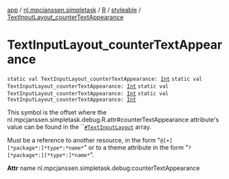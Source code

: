 [app](../../../index.md) / [nl.mpcjanssen.simpletask](../../index.md) / [R](../index.md) / [styleable](index.md) / [TextInputLayout_counterTextAppearance](.)

# TextInputLayout_counterTextAppearance

`static val TextInputLayout_counterTextAppearance: `[`Int`](https://kotlinlang.org/api/latest/jvm/stdlib/kotlin/-int/index.html)
`static val TextInputLayout_counterTextAppearance: `[`Int`](https://kotlinlang.org/api/latest/jvm/stdlib/kotlin/-int/index.html)
`static val TextInputLayout_counterTextAppearance: `[`Int`](https://kotlinlang.org/api/latest/jvm/stdlib/kotlin/-int/index.html)
`static val TextInputLayout_counterTextAppearance: `[`Int`](https://kotlinlang.org/api/latest/jvm/stdlib/kotlin/-int/index.html)

This symbol is the offset where the nl.mpcjanssen.simpletask.debug.R.attr#counterTextAppearance attribute's value can be found in the ``[`#TextInputLayout`](-text-input-layout.md) array.

Must be a reference to another resource, in the form "`@[+][*package*:]*type*:*name*`" or to a theme attribute in the form "`?[*package*:][*type*:]*name*`".

**Attr**
name nl.mpcjanssen.simpletask.debug:counterTextAppearance

